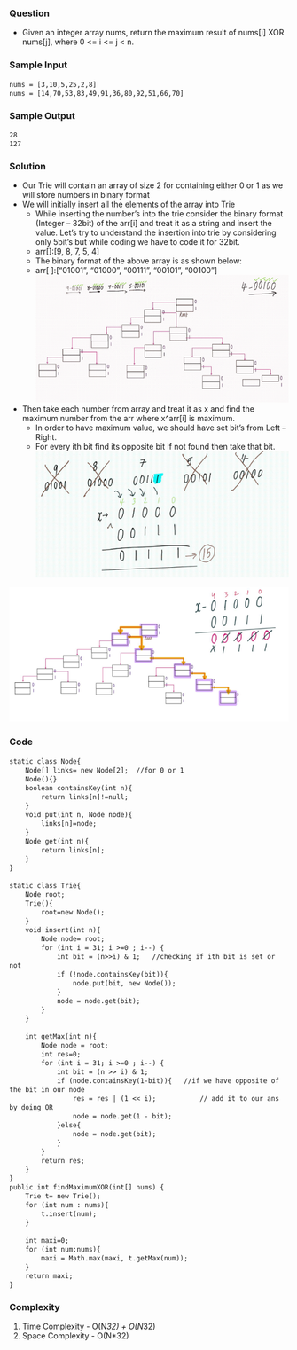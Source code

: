 ### Question
- Given an integer array nums, return the maximum result of nums[i] XOR nums[j], where 0 <= i <= j < n.

### Sample Input
    nums = [3,10,5,25,2,8]
    nums = [14,70,53,83,49,91,36,80,92,51,66,70]

### Sample Output
    28
    127

### Solution
- Our Trie will contain an array of size 2 for containing either 0 or 1 as we will store numbers in binary format
- We will initially insert all the elements of the array into Trie
  - While inserting the number’s into the trie consider the binary format (Integer – 32bit) of the arr[i] and treat it as a string and insert the value. Let’s try to understand the insertion into trie by considering only 5bit’s but while coding we have to code it for 32bit. 
  - arr[]:[9, 8, 7, 5, 4]
  - The binary format of the above array is as shown below: 
  - arr[ ]:[“01001”, “01000”, “00111”, “00101”, “00100”]
  ![img.png](img.png)
- Then take each number from array and treat it as x and find the maximum number from the arr where x^arr[i] is maximum.
  - In order to have maximum value, we should have set bit’s from Left – Right.
  - For every ith bit find its opposite bit if not found then take that bit.
  ![img_1.png](img_1.png)

![img_2.png](img_2.png)

### Code
    static class Node{
        Node[] links= new Node[2];  //for 0 or 1
        Node(){}
        boolean containsKey(int n){
            return links[n]!=null;
        }
        void put(int n, Node node){
            links[n]=node;
        }
        Node get(int n){
            return links[n];
        }
    }

    static class Trie{
        Node root;
        Trie(){
            root=new Node();
        }
        void insert(int n){
            Node node= root;
            for (int i = 31; i >=0 ; i--) {
                int bit = (n>>i) & 1;   //checking if ith bit is set or not
                if (!node.containsKey(bit)){
                    node.put(bit, new Node());
                }
                node = node.get(bit);
            }
        }

        int getMax(int n){
            Node node = root;
            int res=0;
            for (int i = 31; i >=0 ; i--) {
                int bit = (n >> i) & 1;
                if (node.containsKey(1-bit)){   //if we have opposite of the bit in our node
                    res = res | (1 << i);           // add it to our ans by doing OR
                    node = node.get(1 - bit);
                }else{
                    node = node.get(bit);
                }
            }
            return res;
        }
    }
    public int findMaximumXOR(int[] nums) {
        Trie t= new Trie();
        for (int num : nums){
            t.insert(num);
        }

        int maxi=0;
        for (int num:nums){
            maxi = Math.max(maxi, t.getMax(num));
        }
        return maxi;
    }

### Complexity
1. Time Complexity - O(N*32) + O(N*32)
2. Space Complexity - O(N*32)